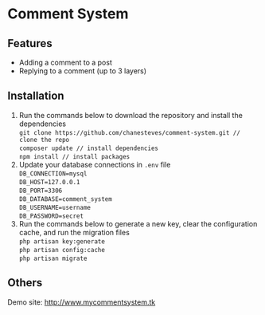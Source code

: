 <p align="center">
    <h1>Comment System</h1>
</p>

## Features

- Adding a comment to a post
- Replying to a comment (up to 3 layers)

## Installation

<ol>
    <li>
        Run the commands below to download the repository and install the dependencies <br/>
        <code>git clone https://github.com/chanesteves/comment-system.git // clone the repo</code><br/>
        <code>composer update // install dependencies</code><br/>
        <code>npm install // install packages</code><br/>
    </li>
    <li>
        Update your database connections in <code>.env</code> file <br/>
        <code>DB_CONNECTION=mysql</code><br/>
        <code>DB_HOST=127.0.0.1</code><br/>
        <code>DB_PORT=3306</code><br/>
        <code>DB_DATABASE=comment_system</code><br/>
        <code>DB_USERNAME=username</code><br/>
        <code>DB_PASSWORD=secret</code><br/>
    </li>
    <li>
        Run the commands below to generate a new key, clear the configuration cache, and run the migration files <br/>
        <code>php artisan key:generate</code><br/>
        <code>php artisan config:cache</code><br/>
        <code>php artisan migrate</code><br/>
    </li>
</ol>

## Others
Demo site: http://www.mycommentsystem.tk
